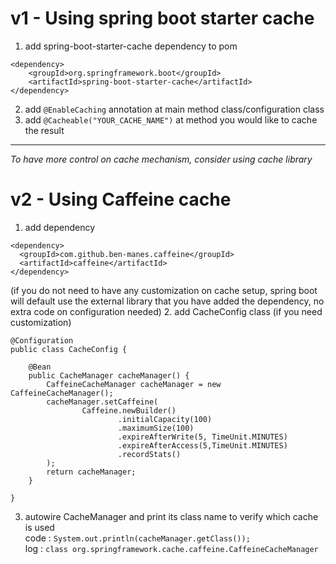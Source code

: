 # v1 - Using spring boot starter cache

1. add spring-boot-starter-cache dependency to pom
```
<dependency>
    <groupId>org.springframework.boot</groupId>
    <artifactId>spring-boot-starter-cache</artifactId>
</dependency>
```
2. add `@EnableCaching` annotation at main method class/configuration class
3. add `@Cacheable("YOUR_CACHE_NAME")` at method you would like to cache the result

---
*To have more control on cache mechanism, consider using cache library*

# v2 - Using Caffeine cache

1. add dependency
```
<dependency>
  <groupId>com.github.ben-manes.caffeine</groupId>
  <artifactId>caffeine</artifactId>
</dependency>
```
(if you do not need to have any customization on cache setup, spring boot will default use the external library 
that you have added the dependency, no extra code on configuration needed)
2. add CacheConfig class (if you need customization)
```
@Configuration
public class CacheConfig {

    @Bean
    public CacheManager cacheManager() {
        CaffeineCacheManager cacheManager = new CaffeineCacheManager();
        cacheManager.setCaffeine(
                Caffeine.newBuilder()
                        .initialCapacity(100)
                        .maximumSize(100)
                        .expireAfterWrite(5, TimeUnit.MINUTES)
                        .expireAfterAccess(5,TimeUnit.MINUTES)
                        .recordStats()
        );
        return cacheManager;
    }

}
```
3. autowire CacheManager and print its class name to verify which cache is used  
code :
`System.out.println(cacheManager.getClass());`  
log : 
`class org.springframework.cache.caffeine.CaffeineCacheManager`